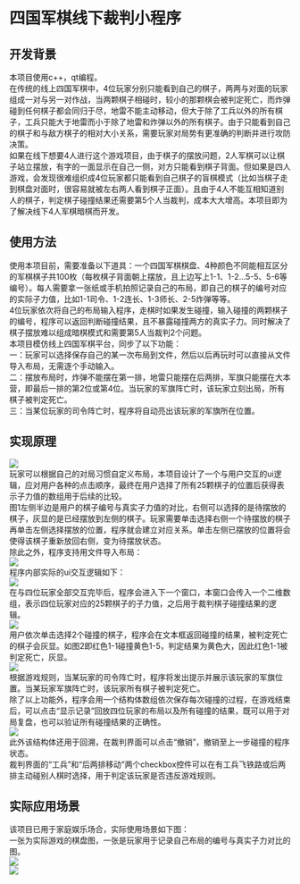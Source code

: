 # 四国军棋线下裁判小程序  
## 开发背景  
本项目使用c++，qt编程。  
在传统的线上四国军棋中，4位玩家分别只能看到自己的棋子，两两与对面的玩家组成一对与另一对作战，当两颗棋子相碰时，较小的那颗棋会被判定死亡，而炸弹碰到任何棋子都会同归于尽，地雷不能主动移动，但大于除了工兵以外的所有棋子，工兵只能大于地雷而小于除了地雷和炸弹以外的所有棋子。由于只能看到自己的棋子和与敌方棋子的相对大小关系，需要玩家对局势有更准确的判断并进行攻防决策。  
如果在线下想要4人进行这个游戏项目，由于棋子的摆放问题，2人军棋可以让棋子站立摆放，有字的一面显示在自己一侧，对方只能看到棋子背面。但如果是四人游戏，会发现很难组织成4位玩家都只能看到自己棋子的盲棋模式（比如当棋子走到棋盘对面时，很容易就被左右两人看到棋子正面）。且由于4人不能互相知道别人的棋子，判定棋子碰撞结果还需要第5个人当裁判，成本大大增高。本项目即为了解决线下4人军棋暗棋而开发。  
## 使用方法  
使用本项目前，需要准备以下道具：一个四国军棋棋盘、4种颜色不同能相互区分的军棋棋子共100枚（每枚棋子背面朝上摆放，且上边写上1-1、1-2…5-5、5-6等编号）。每人需要拿一张纸或手机拍照记录自己的布局，即自己的棋子的编号对应的实际子力值，比如1-1司令、1-2连长、1-3师长、2-5炸弹等等。  
4位玩家依次将自己的布局输入程序，走棋时如果发生碰撞，输入碰撞的两颗棋子的编号，程序可以返回判断碰撞结果，且不暴露碰撞两方的真实子力。同时解决了棋子摆放难以组成暗棋模式和需要第5人当裁判2个问题。  
本项目模仿线上四国军棋平台，同步了以下功能：  
一：玩家可以选择保存自己的某一次布局到文件，然后以后再玩时可以直接从文件导入布局，无需逐个手动输入。  
二：摆放布局时，炸弹不能摆在第一排，地雷只能摆在后两排，军旗只能摆在大本营，即最后一排的第2位或第4位。当玩家的军旗阵亡时，该玩家立刻出局，所有棋子被判定死亡。  
三：当某位玩家的司令阵亡时，程序将自动亮出该玩家的军旗所在位置。  
## 实现原理  
![](https://github.com/Fengxingzhe666/four-peopel-junqi-face-to-face-judge-program/blob/main/img/%E5%B1%8F%E5%B9%95%E6%88%AA%E5%9B%BE%202025-04-03%20095306.png?raw=true)  
玩家可以根据自己的对局习惯自定义布局，本项目设计了一个与用户交互的ui逻辑，应对用户各种的点击顺序，最终在用户选择了所有25颗棋子的位置后获得表示子力值的数组用于后续的比较。  
图1左侧半边是用户的棋子编号与真实子力值的对比，右侧可以选择的是待摆放的棋子，灰显的是已经摆放到左侧的棋子。玩家需要单击选择右侧一个待摆放的棋子再单击左侧选择摆放的位置，程序就会建立对应关系。单击左侧已摆放的位置将会使得该棋子重新放回右侧，变为待摆放状态。  
除此之外，程序支持用文件导入布局：  
![](https://github.com/Fengxingzhe666/four-peopel-junqi-face-to-face-judge-program/blob/main/img/%E5%B1%8F%E5%B9%95%E6%88%AA%E5%9B%BE%202025-04-03%20101908.png?raw=true)  
程序内部实际的ui交互逻辑如下：  
![](https://github.com/Fengxingzhe666/four-peopel-junqi-face-to-face-judge-program/blob/main/img/%E4%BA%A4%E4%BA%92%E9%80%BB%E8%BE%91.jpg?raw=true)  
在与四位玩家全部交互完毕后，程序会进入下一个窗口，本窗口会传入一个二维数组，表示四位玩家对应的25颗棋子的子力值，之后用于裁判棋子碰撞结果的逻辑。  
![](https://github.com/Fengxingzhe666/four-peopel-junqi-face-to-face-judge-program/blob/main/img/%E5%B1%8F%E5%B9%95%E6%88%AA%E5%9B%BE%202025-04-03%20102732.png?raw=true)  
用户依次单击选择2个碰撞的棋子，程序会在文本框返回碰撞的结果，被判定死亡的棋子会灰显。如图2即红色1-1碰撞黄色1-5，判定结果为黄色大，因此红色1-1被判定死亡，灰显。  
![](https://github.com/Fengxingzhe666/four-peopel-junqi-face-to-face-judge-program/blob/main/img/%E5%B1%8F%E5%B9%95%E6%88%AA%E5%9B%BE%202025-04-03%20104059.png?raw=true)  
根据游戏规则，当某玩家的司令阵亡时，程序将发出提示并展示该玩家的军旗位置。当某玩家军旗阵亡时，该玩家所有棋子被判定死亡。  
除了以上功能外，程序会用一个结构体数组依次保存每次碰撞的过程，在游戏结束后，可以点击“显示记录”回放四位玩家的布局以及所有碰撞的结果，既可以用于对局复盘，也可以验证所有碰撞结果的正确性。  
![](https://github.com/Fengxingzhe666/four-peopel-junqi-face-to-face-judge-program/blob/main/img/%E5%B1%8F%E5%B9%95%E6%88%AA%E5%9B%BE%202025-04-03%20104723.png?raw=true)  
此外该结构体还用于回溯，在裁判界面可以点击“撤销”，撤销至上一步碰撞的程序状态。  
裁判界面的“工兵”和“后两排移动”两个checkbox控件可以在有工兵飞铁路或后两排主动碰别人棋时选择，用于判定该玩家是否违反游戏规则。  
## 实际应用场景
该项目已用于家庭娱乐场合，实际使用场景如下图：  
一张为实际游戏的棋盘图，一张是玩家用于记录自己布局的编号与真实子力对比的图。  
![](https://github.com/Fengxingzhe666/four-peopel-junqi-face-to-face-judge-program/blob/main/img/%E7%BB%88%E7%9B%98%E6%8B%8D%E7%85%A709.jpg?raw=true)  
![](https://github.com/Fengxingzhe666/four-peopel-junqi-face-to-face-judge-program/blob/main/img/%E7%BA%B8%E7%89%87%E5%B8%83%E5%B1%80.jpg?raw=true)  
